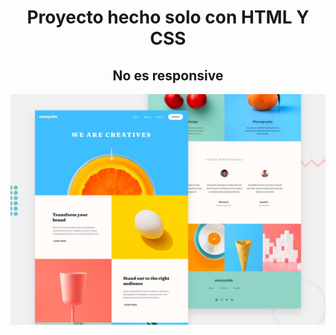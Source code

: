 
<h1 align="center"> Proyecto hecho solo con HTML Y CSS </h1>

 <h2 align="center"> No es responsive</h2>

 ![Texto alternativo de la imagen](./design/desktop-preview.jpg)

 
